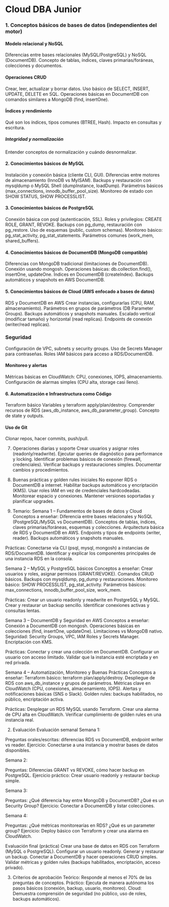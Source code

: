 # Cloud DBA Junior
### 1. Conceptos básicos de bases de datos (independientes del motor)
#### Modelo relacional y NoSQL
Diferencias entre bases relacionales (MySQL/PostgreSQL) y NoSQL (DocumentDB).
Concepto de tablas, índices, claves primarias/foráneas, colecciones y documentos.


#### Operaciones CRUD
Crear, leer, actualizar y borrar datos.
Uso básico de SELECT, INSERT, UPDATE, DELETE en SQL.
Operaciones básicas en DocumentDB con comandos similares a MongoDB (find, insertOne).


#### Índices y rendimiento
Qué son los índices, tipos comunes (BTREE, Hash).
Impacto en consultas y escritura.


##### Integridad y normalización
Entender conceptos de normalización y cuándo desnormalizar.


#### 2. Conocimientos básicos de MySQL
Instalación y conexión básica (cliente CLI, GUI).
Diferencias entre motores de almacenamiento (InnoDB vs MyISAM).
Backups y restauración con mysqldump o MySQL Shell (dumpInstance, loadDump).
Parámetros básicos (max_connections, innodb_buffer_pool_size).
Monitoreo de estado con SHOW STATUS, SHOW PROCESSLIST.


#### 3. Conocimientos básicos de PostgreSQL
Conexión básica con psql (autenticación, SSL).
Roles y privilegios: CREATE ROLE, GRANT, REVOKE.
Backups con pg_dump, restauración con pg_restore.
Uso de esquemas (public, custom schemas).
Monitoreo básico: pg_stat_activity, pg_stat_statements.
Parámetros comunes (work_mem, shared_buffers).


#### 4. Conocimientos básicos de DocumentDB (MongoDB compatible)
Diferencias con MongoDB tradicional (limitaciones de DocumentDB).
Conexión usando mongosh.
Operaciones básicas: db.collection.find(), insertOne, updateOne.
Índices en DocumentDB (createIndex).
Backups automáticos y snapshots en AWS DocumentDB.


#### 5. Conocimientos básicos de Cloud (AWS enfocado a bases de datos)
RDS y DocumentDB en AWS
Crear instancias, configurarlas (CPU, RAM, almacenamiento).
Parámetros en grupos de parámetros (DB Parameter Groups).
Backups automáticos y snapshots manuales.
Escalado vertical (modificar tamaño) y horizontal (read replicas).
Endpoints de conexión (writer/read replicas).


### Seguridad
Configuración de VPC, subnets y security groups.
Uso de Secrets Manager para contraseñas.
Roles IAM básicos para acceso a RDS/DocumentDB.


#### Monitoreo y alertas
Métricas básicas en CloudWatch: CPU, conexiones, IOPS, almacenamiento.
Configuración de alarmas simples (CPU alta, storage casi lleno).


#### 6. Automatización e Infraestructura como Código
Terraform básico
Variables y terraform apply/plan/destroy.
Comprender recursos de RDS (aws_db_instance, aws_db_parameter_group).
Concepto de state y outputs.


#### Uso de Git
Clonar repos, hacer commits, push/pull.


7. Operaciones diarias y soporte
Crear usuarios y asignar roles (readonly/readwrite).
Ejecutar queries de diagnóstico para performance y locking.
Identificar problemas básicos de conexión (firewall, credenciales).
Verificar backups y restauraciones simples.
Documentar cambios y procedimientos.


8. Buenas prácticas y golden rules iniciales
No exponer RDS o DocumentDB a internet.
Habilitar backups automáticos y encriptación (KMS).
Usar roles IAM en vez de credenciales hardcodeadas.
Monitorear espacio y conexiones.
Mantener versiones soportadas y planificar upgrades.
1. Temario:
Semana 1 – Fundamentos de bases de datos y Cloud
Conceptos a enseñar:
Diferencia entre bases relacionales y NoSQL (PostgreSQL/MySQL vs DocumentDB).
Conceptos de tablas, índices, claves primarias/foráneas, esquemas y colecciones.
Arquitectura básica de RDS y DocumentDB en AWS.
Endpoints y tipos de endpoints (writer, reader).
Backups automáticos y snapshots manuales.


Prácticas:
Conectarse vía CLI (psql, mysql, mongosh) a instancias de RDS/DocumentDB.
Identificar y explicar los componentes principales de una instancia RDS en la consola.


Semana 2 – MySQL y PostgreSQL básicos
Conceptos a enseñar:
Crear usuarios y roles, asignar permisos (GRANT/REVOKE).
Comandos CRUD básicos.
Backups con mysqldump, pg_dump y restauraciones.
Monitoreo básico: SHOW PROCESSLIST, pg_stat_activity.
Parámetros básicos: max_connections, innodb_buffer_pool_size, work_mem.


Prácticas:
Crear un usuario readonly y readwrite en PostgreSQL y MySQL.
Crear y restaurar un backup sencillo.
Identificar conexiones activas y consultas lentas.


Semana 3 – DocumentDB y Seguridad en AWS
Conceptos a enseñar:
Conexión a DocumentDB con mongosh.
Operaciones básicas en colecciones (find, insertOne, updateOne).
Limitaciones vs MongoDB nativo.
Seguridad: Security Groups, VPC, IAM Roles y Secrets Manager.
Encriptación con KMS.


Prácticas:
Conectar y crear una colección en DocumentDB.
Configurar un usuario con acceso limitado.
Validar que la instancia esté encriptada y en red privada.


Semana 4 – Automatización, Monitoreo y Buenas Prácticas
Conceptos a enseñar:
Terraform básico: terraform plan/apply/destroy.
Despliegue de RDS con aws_db_instance y grupos de parámetros.
Métricas clave en CloudWatch (CPU, conexiones, almacenamiento, IOPS).
Alertas y notificaciones básicas (SNS o Slack).
Golden rules: backups habilitados, no público, encriptación activa.


Prácticas:
Desplegar un RDS MySQL usando Terraform.
Crear una alarma de CPU alta en CloudWatch.
Verificar cumplimiento de golden rules en una instancia real.




2. Evaluación
Evaluación semanal
Semana 1:


Preguntas orales/escritas: diferencias RDS vs DocumentDB, endpoint writer vs reader.
Ejercicio: Conectarse a una instancia y mostrar bases de datos disponibles.


Semana 2:


Preguntas: Diferencias GRANT vs REVOKE, cómo hacer backup en PostgreSQL.
Ejercicio práctico: Crear usuario readonly y restaurar backup simple.


Semana 3:


Preguntas: ¿Qué diferencia hay entre MongoDB y DocumentDB? ¿Qué es un Security Group?
Ejercicio: Conectar a DocumentDB y listar colecciones.


Semana 4:


Preguntas: ¿Qué métricas monitorearías en RDS? ¿Qué es un parameter group?
Ejercicio: Deploy básico con Terraform y crear una alarma en CloudWatch.


Evaluación final (práctica)
Crear una base de datos en RDS con Terraform (MySQL o PostgreSQL).
Configurar un usuario readonly.
Generar y restaurar un backup.
Conectar a DocumentDB y hacer operaciones CRUD simples.
Validar métricas y golden rules (backups habilitados, encriptación, acceso privado).



3. Criterios de aprobación
Teórico: Responde al menos el 70% de las preguntas de conceptos.
Práctico: Ejecuta de manera autónoma los pasos básicos (conexión, backup, usuario, monitoreo).
Cloud: Demuestra comprensión de seguridad (no público, uso de roles, backups automáticos).


